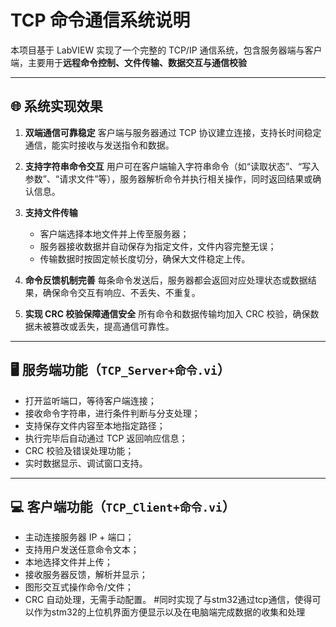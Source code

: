 
# TCP 命令通信系统说明

本项目基于 LabVIEW 实现了一个完整的 TCP/IP 通信系统，包含服务器端与客户端，主要用于**远程命令控制、文件传输、数据交互与通信校验**

---

## 🌐 系统实现效果

1. **双端通信可靠稳定**
   客户端与服务器通过 TCP 协议建立连接，支持长时间稳定通信，能实时接收与发送指令和数据。

2. **支持字符串命令交互**
   用户可在客户端输入字符串命令（如“读取状态”、“写入参数”、“请求文件”等），服务器解析命令并执行相关操作，同时返回结果或确认信息。

3. **支持文件传输**

   * 客户端选择本地文件并上传至服务器；
   * 服务器接收数据并自动保存为指定文件，文件内容完整无误；
   * 传输数据时按固定帧长度切分，确保大文件稳定上传。

4. **命令反馈机制完善**
   每条命令发送后，服务器都会返回对应处理状态或数据结果，确保命令交互有响应、不丢失、不重复。

5. **实现 CRC 校验保障通信安全**
   所有命令和数据传输均加入 CRC 校验，确保数据未被篡改或丢失，提高通信可靠性。

---

## 🖥️ 服务端功能（`TCP_Server+命令.vi`）

* 打开监听端口，等待客户端连接；
* 接收命令字符串，进行条件判断与分支处理；
* 支持保存文件内容至本地指定路径；
* 执行完毕后自动通过 TCP 返回响应信息；
* CRC 校验及错误处理功能；
* 实时数据显示、调试窗口支持。

---

## 💻 客户端功能（`TCP_Client+命令.vi`）

* 主动连接服务器 IP + 端口；
* 支持用户发送任意命令文本；
* 本地选择文件并上传；
* 接收服务器反馈，解析并显示；
* 图形交互式操作命令/文件；
* CRC 自动处理，无需手动配置。
#同时实现了与stm32通过tcp通信，使得可以作为stm32的上位机界面方便显示以及在电脑端完成数据的收集和处理